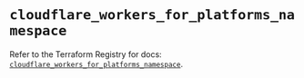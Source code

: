 # `cloudflare_workers_for_platforms_namespace`

Refer to the Terraform Registry for docs: [`cloudflare_workers_for_platforms_namespace`](https://registry.terraform.io/providers/cloudflare/cloudflare/4.43.0/docs/resources/workers_for_platforms_namespace).
